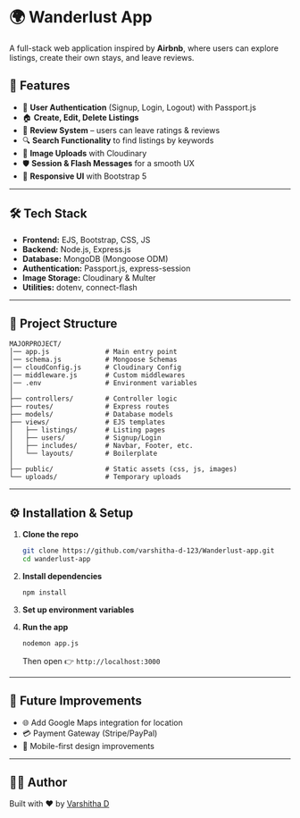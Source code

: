 # 🌍 Wanderlust App  

A full-stack web application inspired by **Airbnb**, where users can explore listings, create their own stays, and leave reviews.  

## 🚀 Features  
- 🔑 **User Authentication** (Signup, Login, Logout) with Passport.js  
- 🏠 **Create, Edit, Delete Listings** 
- 📝 **Review System** – users can leave ratings & reviews  
- 🔍 **Search Functionality** to find listings by keywords  
- 📸 **Image Uploads** with Cloudinary  
- 🛡️ **Session & Flash Messages** for a smooth UX  
- 🎨 **Responsive UI** with Bootstrap 5  

---

## 🛠️ Tech Stack  

- **Frontend:** EJS, Bootstrap, CSS, JS  
- **Backend:** Node.js, Express.js  
- **Database:** MongoDB (Mongoose ODM)  
- **Authentication:** Passport.js, express-session  
- **Image Storage:** Cloudinary & Multer  
- **Utilities:** dotenv, connect-flash  

---

## 📂 Project Structure  

```
MAJORPROJECT/
│── app.js              # Main entry point
│── schema.js           # Mongoose Schemas
│── cloudConfig.js      # Cloudinary Config
│── middleware.js       # Custom middlewares
│── .env                # Environment variables
│
├── controllers/        # Controller logic
├── routes/             # Express routes
├── models/             # Database models
├── views/              # EJS templates
│   ├── listings/       # Listing pages
│   ├── users/          # Signup/Login
│   ├── includes/       # Navbar, Footer, etc.
│   └── layouts/        # Boilerplate
│
├── public/             # Static assets (css, js, images)
└── uploads/            # Temporary uploads
```

---

## ⚙️ Installation & Setup  

1. **Clone the repo**  
   ```bash
   git clone https://github.com/varshitha-d-123/Wanderlust-app.git
   cd wanderlust-app
   ```

2. **Install dependencies**  
   ```bash
   npm install
   ```

3. **Set up environment variables**  

4. **Run the app**  
   ```bash
   nodemon app.js
   ```
   Then open 👉 `http://localhost:3000`  

---

## 📝 Future Improvements  
- 🌐 Add Google Maps integration for location  
- 💳 Payment Gateway (Stripe/PayPal)  
- 📱 Mobile-first design improvements  

---

## 👩‍💻 Author  
Built with ❤️ by [Varshitha D](https://github.com/varshitha-d-123)  
